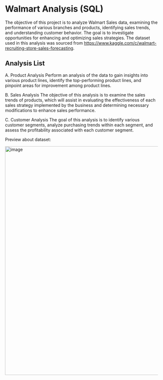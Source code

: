 # Walmart Analysis (SQL)
The objective of this project is to analyze Walmart Sales data, examining the performance of various branches and products, identifying sales trends, and understanding customer behavior. The goal is to investigate opportunities for enhancing and optimizing sales strategies. The dataset used in this analysis was sourced from https://www.kaggle.com/c/walmart-recruiting-store-sales-forecasting.


## Analysis List
A. Product Analysis
Perform an analysis of the data to gain insights into various product lines, identify the top-performing product lines, and pinpoint areas for improvement among product lines.

B. Sales Analysis
The objective of this analysis is to examine the sales trends of products, which will assist in evaluating the effectiveness of each sales strategy implemented by the business and determining necessary modifications to enhance sales performance.

C. Customer Analysis
The goal of this analysis is to identify various customer segments, analyze purchasing trends within each segment, and assess the profitability associated with each customer segment.

Preview about dataset:

<img width="754" alt="image" src="https://github.com/novavae/Walmart/assets/57035775/1eb5ad6c-3ed2-4055-8fbc-b61c7690398b">

